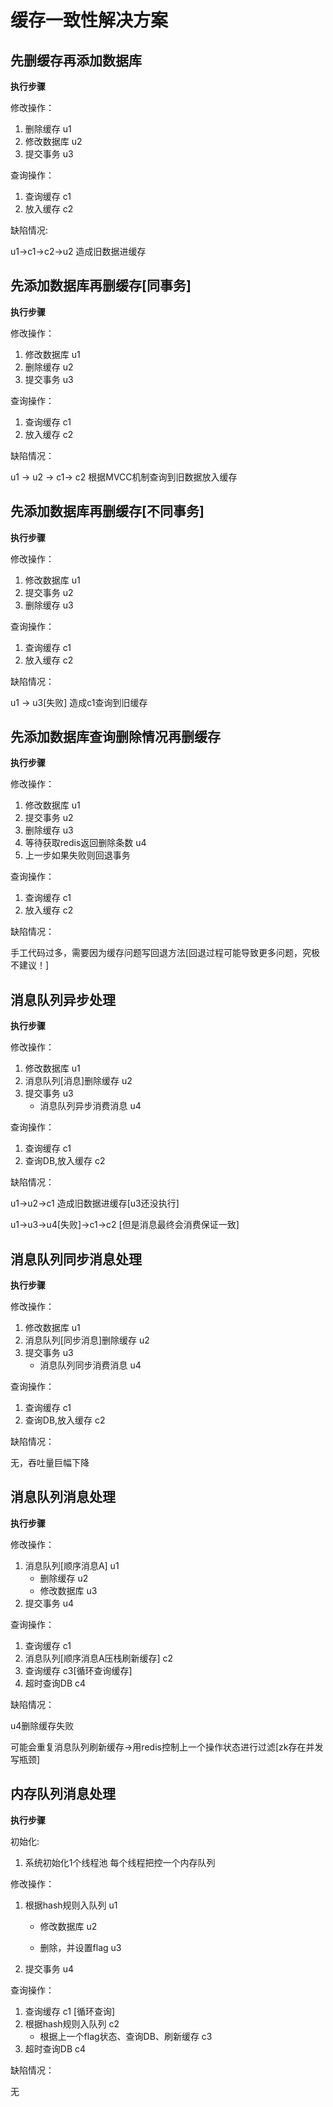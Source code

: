 # 缓存一致性解决方案 

## 先删缓存再添加数据库

**执行步骤**

修改操作：

1. 删除缓存 u1
2. 修改数据库 u2
3. 提交事务 u3

查询操作：

1. 查询缓存 c1
2. 放入缓存 c2

缺陷情况:

u1->c1->c2->u2  造成旧数据进缓存

## 先添加数据库再删缓存[同事务]

**执行步骤**

修改操作：

1. 修改数据库 u1
2. 删除缓存 u2
3. 提交事务 u3

查询操作：

1. 查询缓存 c1
2. 放入缓存 c2

缺陷情况：

u1 -> u2 -> c1-> c2 根据MVCC机制查询到旧数据放入缓存

## 先添加数据库再删缓存[不同事务]

**执行步骤**

修改操作：

1. 修改数据库 u1
2. 提交事务 u2
3. 删除缓存 u3

查询操作：

1. 查询缓存 c1
2. 放入缓存 c2

缺陷情况：

u1 -> u3[失败] 造成c1查询到旧缓存

## 先添加数据库查询删除情况再删缓存

**执行步骤**

修改操作：

1. 修改数据库 u1
2. 提交事务 u2
3. 删除缓存 u3
4. 等待获取redis返回删除条数 u4
5. 上一步如果失败则回退事务

查询操作：

1. 查询缓存 c1
2. 放入缓存 c2

缺陷情况：

手工代码过多，需要因为缓存问题写回退方法[回退过程可能导致更多问题，究极不建议！]

## 消息队列异步处理

**执行步骤**

修改操作：

1. 修改数据库 u1
2. 消息队列[消息]删除缓存 u2
3. 提交事务 u3
   - 消息队列异步消费消息 u4

查询操作：

1. 查询缓存 c1
2. 查询DB,放入缓存 c2

缺陷情况：

u1->u2->c1  造成旧数据进缓存[u3还没执行]

u1->u3->u4[失败]->c1->c2 [但是消息最终会消费保证一致]  

## 消息队列同步消息处理

**执行步骤**

修改操作：

1. 修改数据库 u1
2. 消息队列[同步消息]删除缓存 u2
3. 提交事务 u3
   - 消息队列同步消费消息 u4

查询操作：

1. 查询缓存 c1
2. 查询DB,放入缓存 c2

缺陷情况：

无，吞吐量巨幅下降

## 消息队列消息处理

**执行步骤**

修改操作：

1. 消息队列[顺序消息A] u1
   - 删除缓存 u2
   - 修改数据库 u3
2. 提交事务 u4

查询操作：

1. 查询缓存 c1
2. 消息队列[顺序消息A压栈刷新缓存] c2
3. 查询缓存 c3[循环查询缓存]
4. 超时查询DB c4

缺陷情况：

u4删除缓存失败

可能会重复消息队列刷新缓存->用redis控制上一个操作状态进行过滤[zk存在并发写瓶颈]

## 内存队列消息处理

**执行步骤**

初始化:

1. 系统初始化1个线程池 每个线程把控一个内存队列

修改操作：

1. 根据hash规则入队列 u1

   - 修改数据库 u2

   - 删除，并设置flag u3

2. 提交事务 u4

查询操作：

1. 查询缓存 c1 [循环查询]
2. 根据hash规则入队列 c2
   - 根据上一个flag状态、查询DB、刷新缓存 c3
3. 超时查询DB c4

缺陷情况：

无
